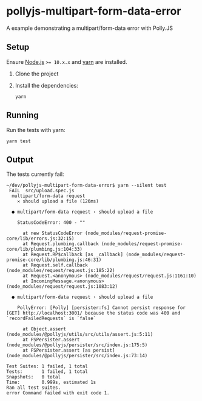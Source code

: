 # pollyjs-multipart-form-data-error

A example demonstrating a multipart/form-data error with Polly.JS

## Setup

Ensure [Node.js](https://nodejs.org/en/) `>= 10.x.x` and
[yarn](https://yarnpkg.com/lang/en/) are installed.

1. Clone the project
2. Install the dependencies:

    ```shell
    yarn
    ```

## Running

Run the tests with yarn:

```shell
yarn test
```

## Output

The tests currently fail:

```shell
~/dev/pollyjs-multipart-form-data-error$ yarn --silent test
 FAIL  src/upload.spec.js
  multipart/form-data request
    ✕ should upload a file (126ms)

  ● multipart/form-data request › should upload a file

    StatusCodeError: 400 - ""

      at new StatusCodeError (node_modules/request-promise-core/lib/errors.js:32:15)
      at Request.plumbing.callback (node_modules/request-promise-core/lib/plumbing.js:104:33)
      at Request.RP$callback [as _callback] (node_modules/request-promise-core/lib/plumbing.js:46:31)
      at Request.self.callback (node_modules/request/request.js:185:22)
      at Request.<anonymous> (node_modules/request/request.js:1161:10)
      at IncomingMessage.<anonymous> (node_modules/request/request.js:1083:12)

  ● multipart/form-data request › should upload a file

    PollyError: [Polly] [persister:fs] Cannot persist response for [GET] http://localhost:3001/ because the status code was 400 and `recordFailedRequests` is `false`

      at Object.assert (node_modules/@pollyjs/utils/src/utils/assert.js:5:11)
      at FSPersister.assert (node_modules/@pollyjs/persister/src/index.js:175:5)
      at FSPersister.assert [as persist] (node_modules/@pollyjs/persister/src/index.js:73:14)

Test Suites: 1 failed, 1 total
Tests:       1 failed, 1 total
Snapshots:   0 total
Time:        0.999s, estimated 1s
Ran all test suites.
error Command failed with exit code 1.
```
